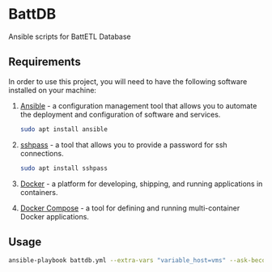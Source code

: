 # BattDB

Ansible scripts for BattETL Database

## Requirements

In order to use this project, you will need to have the following software installed on your machine:

1. [Ansible](https://www.ansible.com) - a configuration management tool that allows you to automate the deployment and configuration of software and services.

    ```sh
    sudo apt install ansible
    ```

2. [sshpass](https://linux.die.net/man/1/sshpass) - a tool that allows you to provide a password for ssh connections.

    ```sh
    sudo apt install sshpass
    ```

3. [Docker](https://www.docker.com) - a platform for developing, shipping, and running applications in containers.
4. [Docker Compose](https://docs.docker.com/compose) - a tool for defining and running multi-container Docker applications.

## Usage

```sh
ansible-playbook battdb.yml --extra-vars "variable_host=vms" --ask-become-pass
```
